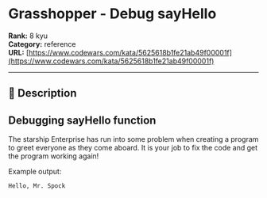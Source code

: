 # Grasshopper - Debug sayHello

**Rank:** 8 kyu  
**Category:** reference  
**URL:** [https://www.codewars.com/kata/5625618b1fe21ab49f00001f](https://www.codewars.com/kata/5625618b1fe21ab49f00001f)

---

## 📝 Description

## Debugging sayHello function

The starship Enterprise has run into some problem when creating a program to greet everyone as they come aboard. It is your job to fix the code and get the program working again!

Example output: 
```
Hello, Mr. Spock
```

